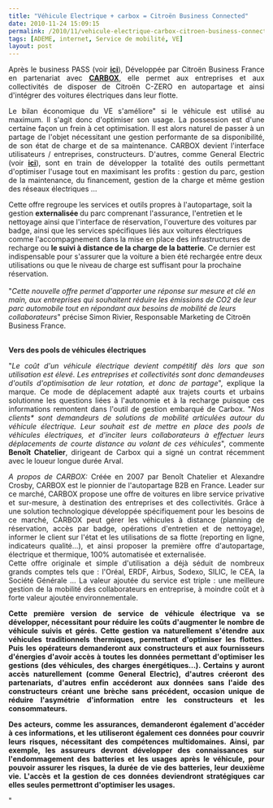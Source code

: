 ```yaml
---
title: "Véhicule Electrique + carbox = Citroën Business Connected"
date: 2010-11-24 15:09:15
permalink: /2010/11/vehicule-electrique-carbox-citroen-business-connected.html
tags: [ADEME, internet, Service de mobilité, VE]
layout: post
---
```


<p style="text-align: justify">Après le business PASS (voir <strong><a href="https://gabrielplassat.github.io/transportsdufutur/2010/03/voiture-a-la-carte.html" target="_blank">ici</a></strong>), Développée par Citroën Business France en partenariat avec <strong><a href="http://www.carboxservices.com/" target="_blank">CARBOX</a></strong>, elle permet aux entreprises et aux collectivités de disposer de Citroën C-ZERO en autopartage<strong> </strong>et ainsi d'intégrer des voitures électriques dans leur flotte.</p> <p style="text-align: justify">Le bilan économique du VE s'améliore" si le véhicule est utilisé au maximum. Il s'agit donc d'optimiser son usage. La possession est d'une certaine façon un frein à cet optimisation. Il est alors naturel de passer à un partage de l'objet nécessitant une gestion performante de sa disponibilité, de son état de charge et de sa maintenance. CARBOX devient l'interface utilisateurs / entreprises, constructeurs. D'autres, comme General Electric (voir <strong><a href="https://gabrielplassat.github.io/transportsdufutur/2010/11/general-electric-se-prepare-a-devenir-le-leader-mondial-en-matiere-de-mobilite-electrique.html" target="_blank">ici</a></strong>), sont en train de développer la totalité des outils permettant d'optimiser l'usage tout en maximisant les profits : gestion du parc, gestion de la maintenance, du financement, gestion de la charge et même gestion des réseaux électriques ... </p>  <!--more-->  Cette offre regroupe les services et outils propres à l'autopartage, soit la gestion <strong>externalisée </strong>du parc comprenant l'assurance, l'entretien et le nettoyage ainsi que l'interface de réservation, l'ouverture des voitures par badge, ainsi que les services spécifiques liés aux voitures électriques comme l'accompagnement dans la mise en place des infrastructures de recharge ou <strong>le suivi à distance de la charge de la batterie</strong>. Ce dernier est indispensable pour s'assurer que la voiture a bien été rechargée entre deux utilisations ou que le niveau de charge est suffisant pour la prochaine réservation. <br /><br />"<em>Cette nouvelle offre permet d'apporter une réponse sur mesure et clé en main, aux entreprises qui souhaitent réduire les émissions de CO2 de leur parc automobile tout en répondant aux besoins de mobilité de leurs collaborateurs</em>" précise Simon Rivier, Responsable Marketing de Citroën Business France. <p>  <br /><strong>Vers des pools de véhicules électriques</strong></p> <p style="text-align: justify">"<em>Le coût d'un véhicule électrique devient compétitif dès lors que son utilisation est élevé. Les entreprises et collectivités sont donc demandeuses d'outils d'optimisation de leur rotation, et donc de partage</em>", explique la marque. Ce mode de déplacement adapté aux trajets courts et urbains solutionne les questions liées à l'autonomie et à la recharge puisque ces informations remontent dans l'outil de gestion embarqué de Carbox. "<em>Nos clients* sont demandeurs de solutions de mobilité articulées autour du véhicule électrique. Leur souhait est de mettre en place des pools de véhicules électriques, et d'inciter leurs collaborateurs à effectuer leurs déplacements de courte distance au volant de ces véhicules</em>", commente <strong>Benoît Chatelier</strong>, dirigeant de Carbox qui a signé un contrat récemment avec le loueur longue durée Arval.</p> <p style="text-align: justify"><em>A propos de CARBOX:</em> Créée en 2007 par Benoît Chatelier et Alexandre Crosby, CARBOX est le pionnier de l'autopartage B2B en France. Leader sur ce marché, CARBOX propose une offre de voitures en libre service privative et sur-mesure, à destination des entreprises et des collectivités. Grâce à une solution technologique développée spécifiquement pour les besoins de ce marché, CARBOX peut gérer les véhicules à distance (planning de réservation, accès par badge, opérations d'entretien et de nettoyage), informer le client sur l'état et les utilisations de sa flotte (reporting en ligne, indicateurs qualité…), et ainsi proposer la première offre d'autopartage, électrique et thermique, 100% automatisée et externalisée. <br />Cette offre originale et simple d'utilisation a déjà séduit de nombreux grands comptes tels que : l'Oréal, ERDF, Airbus, Sodexo, SILIC, le CEA, la Société Générale … La valeur ajoutée du service est triple : une meilleure gestion de la mobilité des collaborateurs en entreprise, à moindre coût et à forte valeur ajoutée environnementale.</p> <p style="text-align: justify"><strong>Cette première version de service de véhicule électrique va se développer, nécessitant pour réduire les coûts d'augmenter le nombre de véhicule suivis et gérés. Cette gestion va naturellement s'étendre aux véhicules traditionnels thermiques, permettant d'optimiser les flottes. Puis les opérateurs demanderont aux constructeurs et aux fournisseurs d'énergies d'avoir accès à toutes les données permettant d'optimiser les gestions (des véhicules, des charges énergétiques...). Certains y auront accès naturellement (comme General Electric), d'autres créeront des partenariats, d'autres enfin accéderont aux données sans l'aide des constructeurs créant une brèche sans précédent, occasion unique de réduire l'asymétrie d'information entre les constructeurs et les consommateurs. </strong></p> <p style="text-align: justify"><strong>Des acteurs, comme les assurances, demanderont également d'accéder à ces informations, et les utiliseront également ces données pour couvrir leurs risques, nécessitant des compétences multidomaines. Ainsi, par exemple, les assureurs devront développer des connaissances sur l'endommagement des batteries et les usages après le véhicule, pour pouvoir assurer les risques, la durée de vie des batteries, leur deuxième vie. L'accès et la gestion de ces données deviendront stratégiques car elles seules permettront d'optimiser les usages.</strong></p>"
